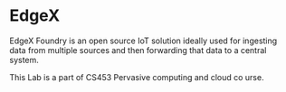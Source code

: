 # EdgeX

EdgeX Foundry is an open source IoT solution ideally used for ingesting data from multiple sources and then forwarding that data to a central system.

This Lab is a part of CS453 Pervasive computing and cloud co urse.
